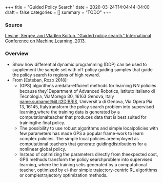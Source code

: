 +++
title = "Guided Policy Search"
date = 2020-03-24T14:04:44-04:00
draft = false
categories = []
summary = "TODO"
+++

### Source
[Levine, Sergey, and Vladlen Koltun. "Guided policy search." International Conference on Machine Learning. 2013.](http://proceedings.mlr.press/v28/levine13.pdf)

### Overview
* Show how differential dynamic programming (DDP) can be used to supplement the sample set with off-policy guiding samples that guide the policy search to regions of high reward.
* From [Esteban, Rozo 2018]:
    * (GPS) algorithms aredata-efﬁcient methods for learning NN policies because they1Department of Advanced Robotics, Istituto Italiano di Tecnologia, ViaMorego 30, 16163 Genova, Italy name.surname@iit.it2DIBRIS, Universit`a di Genova, Via Opera Pia 13, 16145, Italytransform the policy search problem into supervised learning,where the training data is generated by a computationalteacher that produces data that is best suited for trainingthe ﬁnal policy.
    * The possibility to use robust algorithms and simple localpolicies with few parameters has made GPS a popular frame-work to learn complex policies. The simple local policies areemployed as computational teachers that generate guidingdistributions for a nonlinear global policy.
    * Instead of optimizing the parameters directly from theexpected cost, GPS methods transform the policy searchproblem into supervised learning, where the training setis generated by a computational teacher, optimized by ei-ther simple trajectory-centric RL algorithms or complextrajectory optimization methods.
